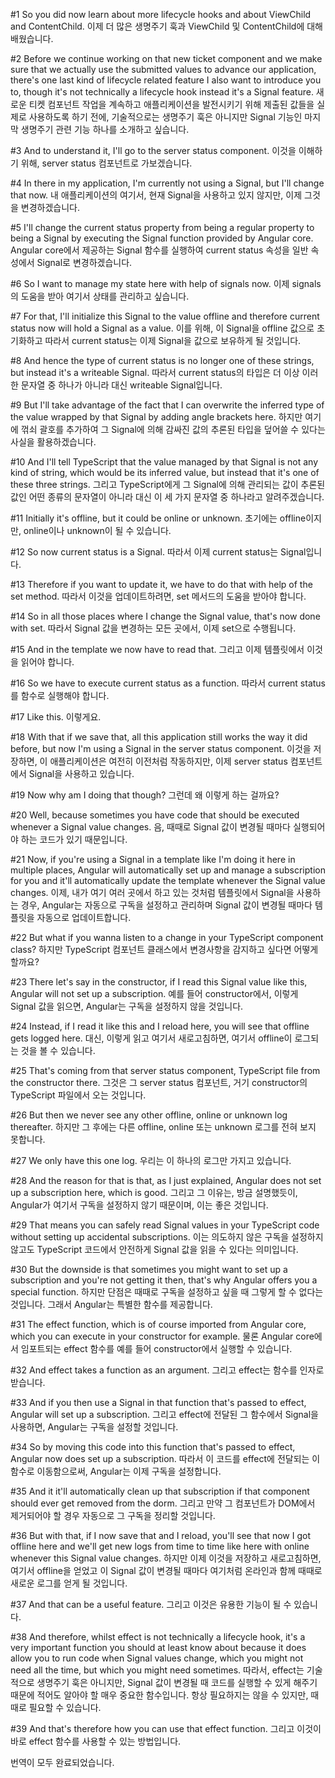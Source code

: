 #1
So you did now learn about more lifecycle hooks
and about ViewChild and ContentChild.
이제 더 많은 생명주기 훅과
ViewChild 및 ContentChild에 대해 배웠습니다.

#2
Before we continue working on that new ticket component
and we make sure that we actually use the submitted values
to advance our application,
there's one last kind of lifecycle related feature
I also want to introduce you to,
though it's not technically a lifecycle hook
instead it's a Signal feature.
새로운 티켓 컴포넌트 작업을 계속하고
애플리케이션을 발전시키기 위해
제출된 값들을 실제로 사용하도록 하기 전에,
기술적으로는 생명주기 훅은 아니지만
Signal 기능인
마지막 생명주기 관련 기능 하나를
소개하고 싶습니다.

#3
And to understand it,
I'll go to the server status component.
이것을 이해하기 위해,
server status 컴포넌트로 가보겠습니다.

#4
In there in my application,
I'm currently not using a Signal,
but I'll change that now.
내 애플리케이션의 여기서,
현재 Signal을 사용하고 있지 않지만,
이제 그것을 변경하겠습니다.

#5
I'll change the current status property
from being a regular property to being a Signal
by executing the Signal function provided by Angular core.
Angular core에서 제공하는
Signal 함수를 실행하여
current status 속성을 일반 속성에서 Signal로 변경하겠습니다.

#6
So I want to manage my state here with help of signals now.
이제 signals의 도움을 받아 여기서 상태를 관리하고 싶습니다.

#7
For that,
I'll initialize this Signal
to the value offline
and therefore current status now will hold
a Signal as a value.
이를 위해,
이 Signal을 offline 값으로 초기화하고
따라서 current status는 이제
Signal을 값으로
보유하게 될 것입니다.

#8
And hence the type of current status is no longer one
of these strings,
but instead it's a writeable Signal.
따라서 current status의 타입은 더 이상
이러한 문자열 중 하나가 아니라
대신 writeable Signal입니다.

#9
But I'll take advantage of the fact
that I can overwrite the inferred type
of the value wrapped by that Signal
by adding angle brackets here.
하지만 여기에 꺾쇠 괄호를 추가하여
그 Signal에 의해 감싸진 값의
추론된 타입을 덮어쓸 수 있다는
사실을 활용하겠습니다.

#10
And I'll tell TypeScript that the value managed by
that Signal is not any kind of string,
which would be its inferred value,
but instead that it's one of these three strings.
그리고 TypeScript에게
그 Signal에 의해 관리되는 값이
추론된 값인 어떤 종류의 문자열이 아니라
대신 이 세 가지 문자열 중 하나라고 알려주겠습니다.

#11
Initially it's offline,
but it could be online or unknown.
초기에는 offline이지만,
online이나 unknown이 될 수 있습니다.

#12
So now current status is a Signal.
따라서 이제 current status는 Signal입니다.

#13
Therefore if you want to update it,
we have to do that with help of the set method.
따라서 이것을 업데이트하려면,
set 메서드의 도움을 받아야 합니다.

#14
So in all those places
where I change the Signal value,
that's now done with set.
따라서 Signal 값을 변경하는
모든 곳에서,
이제 set으로 수행됩니다.

#15
And in the template we now have to read that.
그리고 이제 템플릿에서 이것을 읽어야 합니다.

#16
So we have to execute current status as a function.
따라서 current status를 함수로 실행해야 합니다.

#17
Like this.
이렇게요.

#18
With that if we save that,
all this application still works the way it did before,
but now I'm using a Signal in the server status component.
이것을 저장하면,
이 애플리케이션은 여전히 이전처럼 작동하지만,
이제 server status 컴포넌트에서 Signal을 사용하고 있습니다.

#19
Now why am I doing that though?
그런데 왜 이렇게 하는 걸까요?

#20
Well, because sometimes you have code
that should be executed whenever a Signal value changes.
음, 때때로 Signal 값이 변경될 때마다
실행되어야 하는 코드가 있기 때문입니다.

#21
Now, if you're using a Signal in a template like I'm doing
it here in multiple places,
Angular will automatically set up
and manage a subscription for you
and it'll automatically update the template
whenever the Signal value changes.
이제, 내가 여기 여러 곳에서 하고 있는 것처럼
템플릿에서 Signal을 사용하는 경우,
Angular는 자동으로 구독을 설정하고
관리하며
Signal 값이 변경될 때마다
템플릿을 자동으로 업데이트합니다.

#22
But what if you wanna listen
to a change in your TypeScript component class?
하지만 TypeScript 컴포넌트 클래스에서
변경사항을 감지하고 싶다면 어떻게 할까요?

#23
There let's say in the constructor,
if I read this Signal value like this,
Angular will not set up a subscription.
예를 들어 constructor에서,
이렇게 Signal 값을 읽으면,
Angular는 구독을 설정하지 않을 것입니다.

#24
Instead, if I read it like this and I reload here,
you will see that offline gets logged here.
대신, 이렇게 읽고 여기서 새로고침하면,
여기서 offline이 로그되는 것을 볼 수 있습니다.

#25
That's coming from that server status component,
TypeScript file from the constructor there.
그것은 그 server status 컴포넌트,
거기 constructor의 TypeScript 파일에서 오는 것입니다.

#26
But then we never see any other offline, online
or unknown log thereafter.
하지만 그 후에는 다른 offline, online
또는 unknown 로그를 전혀 보지 못합니다.

#27
We only have this one log.
우리는 이 하나의 로그만 가지고 있습니다.

#28
And the reason for that is that, as I just explained,
Angular does not set up a subscription here, which is good.
그리고 그 이유는, 방금 설명했듯이,
Angular가 여기서 구독을 설정하지 않기 때문이며, 이는 좋은 것입니다.

#29
That means you can safely read Signal values in your
TypeScript code without setting up accidental subscriptions.
이는 의도하지 않은 구독을 설정하지 않고도
TypeScript 코드에서 안전하게 Signal 값을 읽을 수 있다는 의미입니다.

#30
But the downside is that sometimes you might want
to set up a subscription and you're not getting it then,
that's why Angular offers you a special function.
하지만 단점은 때때로
구독을 설정하고 싶을 때 그렇게 할 수 없다는 것입니다.
그래서 Angular는 특별한 함수를 제공합니다.

#31
The effect function, which is
of course imported from Angular core,
which you can execute in your constructor for example.
물론 Angular core에서 임포트되는
effect 함수를
예를 들어 constructor에서 실행할 수 있습니다.

#32
And effect takes a function as an argument.
그리고 effect는 함수를 인자로 받습니다.

#33
And if you then use a Signal in that function that's passed
to effect, Angular will set up a subscription.
그리고 effect에 전달된
그 함수에서 Signal을 사용하면,
Angular는 구독을 설정할 것입니다.

#34
So by moving this code into this function that's passed
to effect, Angular now does set up a subscription.
따라서 이 코드를 effect에 전달되는
이 함수로 이동함으로써,
Angular는 이제 구독을 설정합니다.

#35
And it it'll automatically clean up that subscription
if that component should ever get removed from the dorm.
그리고 만약 그 컴포넌트가 DOM에서
제거되어야 할 경우
자동으로 그 구독을 정리할 것입니다.

#36
But with that, if I now save that and I reload,
you'll see that now I got offline here
and we'll get new logs from time to time like here
with online whenever this Signal value changes.
하지만 이제 이것을 저장하고 새로고침하면,
여기서 offline을 얻었고
이 Signal 값이 변경될 때마다
여기처럼 온라인과 함께 때때로 새로운 로그를 얻게 될 것입니다.

#37
And that can be a useful feature.
그리고 이것은 유용한 기능이 될 수 있습니다.

#38
And therefore, whilst effect is not technically
a lifecycle hook,
it's a very important function you should at least
know about because it does allow you
to run code when Signal values change,
which you might not need all the time,
but which you might need sometimes.
따라서, effect는 기술적으로
생명주기 훅은 아니지만,
Signal 값이 변경될 때 코드를 실행할 수 있게 해주기 때문에
적어도 알아야 할 매우 중요한 함수입니다.
항상 필요하지는 않을 수 있지만,
때때로 필요할 수 있습니다.

#39
And that's therefore how you can use that effect function.
그리고 이것이 바로 effect 함수를 사용할 수 있는 방법입니다.

번역이 모두 완료되었습니다.
